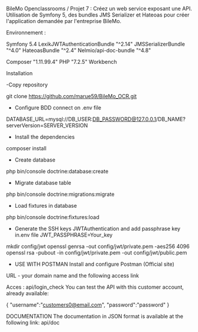 BileMo
Openclassrooms / Projet 7 : Créez un web service exposant une API.
Utilisation de Symfony 5, des bundles JMS Serializer et Hateoas pour créer l'application demandée par l'entreprise BileMo.

Environnement :

Symfony 5.4
LexikJWTAuthenticationBundle "^2.14"
JMSSerializerBundle "^4.0"
HateoasBundle "^2.4"
Nelmio/api-doc-bundle "^4.8"

Composer "1.11.99.4"
PHP "7.2.5"
Workbench

Installation

-Copy repository

git clone https://github.com/marue59/BileMo_OCR.git

- Configure BDD connect on .env file

DATABASE_URL=mysql://DB_USER:DB_PASSWORD@127.0.0.1/DB_NAME?serverVersion=SERVER_VERSION

- Install the dependencies

composer install

- Create database

php bin/console doctrine:database:create

- Migrate database table

php bin/console doctrine:migrations:migrate

- Load fixtures in database

php bin/console doctrine:fixtures:load

- Generate the SSH keys JWTAuthentication and add passphrase key in.env file JWT_PASSPHRASE=Your_key

mkdir config/jwt
openssl genrsa -out config/jwt/private.pem -aes256 4096
openssl rsa -pubout -in config/jwt/private.pem -out config/jwt/public.pem

- USE WITH POSTMAN
  Install and configure Postman (Official site)

URL - your domain name and the following access link

Acces : api/login_check
You can test the API with this customer account, already available:

{
"username":"customers0@email.com",
"password":"password"
}

DOCUMENTATION
The documentation in JSON format is available at the following link: api/doc
